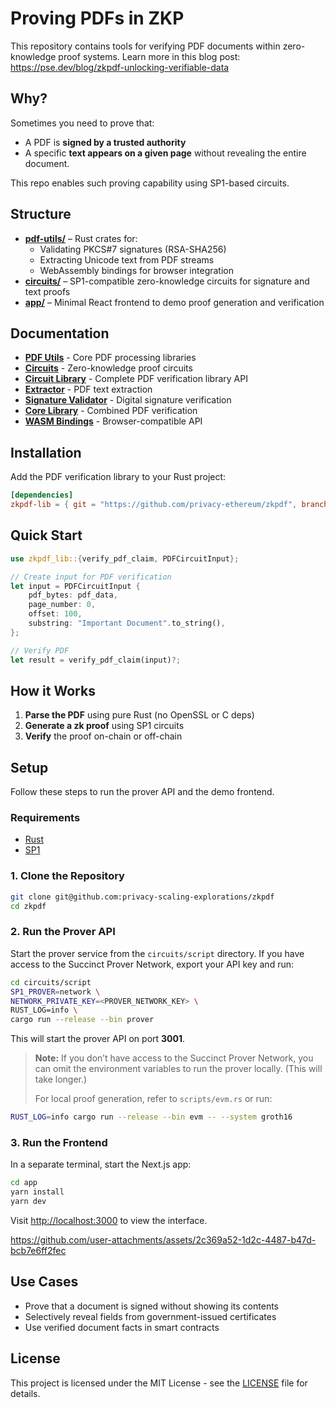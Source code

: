 # Proving PDFs in ZKP

This repository contains tools for verifying PDF documents within zero-knowledge proof systems.
Learn more in this blog post: https://pse.dev/blog/zkpdf-unlocking-verifiable-data

## Why?

Sometimes you need to prove that:

- A PDF is **signed by a trusted authority**
- A specific **text appears on a given page** without revealing the entire document.

This repo enables such proving capability using SP1-based circuits.

## Structure

- **[pdf-utils/](pdf-utils/)** – Rust crates for:
  - Validating PKCS#7 signatures (RSA-SHA256)
  - Extracting Unicode text from PDF streams
  - WebAssembly bindings for browser integration
- **[circuits/](circuits/)** – SP1-compatible zero-knowledge circuits for signature and text proofs
- **[app/](app/)** – Minimal React frontend to demo proof generation and verification

## Documentation

- **[PDF Utils](pdf-utils/README.md)** - Core PDF processing libraries
- **[Circuits](circuits/README.md)** - Zero-knowledge proof circuits
- **[Circuit Library](circuits/lib/README.md)** -  Complete PDF verification library API
- **[Extractor](pdf-utils/extractor/README.md)** - PDF text extraction
- **[Signature Validator](pdf-utils/signature-validator/README.md)** - Digital signature verification
- **[Core Library](pdf-utils/core/README.md)** - Combined PDF verification
- **[WASM Bindings](pdf-utils/wasm/README.md)** - Browser-compatible API

## Installation

Add the PDF verification library to your Rust project:

```toml
[dependencies]
zkpdf-lib = { git = "https://github.com/privacy-ethereum/zkpdf", branch = "main", subdir = "circuits/lib" }
```

## Quick Start

```rust
use zkpdf_lib::{verify_pdf_claim, PDFCircuitInput};

// Create input for PDF verification
let input = PDFCircuitInput {
    pdf_bytes: pdf_data,
    page_number: 0,
    offset: 100,
    substring: "Important Document".to_string(),
};

// Verify PDF
let result = verify_pdf_claim(input)?;
```

## How it Works

1. **Parse the PDF** using pure Rust (no OpenSSL or C deps)
2. **Generate a zk proof** using SP1 circuits
3. **Verify** the proof on-chain or off-chain

## Setup

Follow these steps to run the prover API and the demo frontend.

### Requirements

- [Rust](https://rustup.rs/)
- [SP1](https://docs.succinct.xyz/docs/sp1/getting-started/install)

### 1. Clone the Repository

```bash
git clone git@github.com:privacy-scaling-explorations/zkpdf
cd zkpdf
```

### 2. Run the Prover API

Start the prover service from the `circuits/script` directory. If you have access to the Succinct Prover Network, export your API key and run:

```bash
cd circuits/script
SP1_PROVER=network \
NETWORK_PRIVATE_KEY=<PROVER_NETWORK_KEY> \
RUST_LOG=info \
cargo run --release --bin prover
```

This will start the prover API on port **3001**.

> **Note:** If you don’t have access to the Succinct Prover Network, you can omit the environment variables to run the prover locally. (This will take longer.)
>
> For local proof generation, refer to `scripts/evm.rs` or run:

```bash
RUST_LOG=info cargo run --release --bin evm -- --system groth16
```

### 3. Run the Frontend

In a separate terminal, start the Next.js app:

```bash
cd app
yarn install
yarn dev
```

Visit [http://localhost:3000](http://localhost:3000) to view the interface.

https://github.com/user-attachments/assets/2c369a52-1d2c-4487-b47d-bcb7e6ff2fec

## Use Cases

- Prove that a document is signed without showing its contents
- Selectively reveal fields from government-issued certificates
- Use verified document facts in smart contracts

## License

This project is licensed under the MIT License - see the [LICENSE](LICENSE) file for details.
